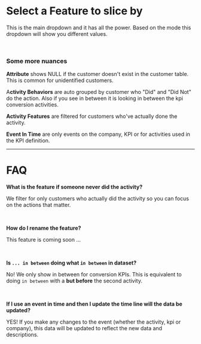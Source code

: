 # Select a Feature to slice by

This is the main dropdown and it has all the power.  Based on the mode this dropdown will show you different values.

<br>

### Some more nuances

**Attribute** shows NULL if the customer doesn't exist in the customer table. This is common for unidentified customers.

A**ctivity Behaviors** are auto grouped by customer who "Did" and "Did Not" do the action. Also if you see in between it is looking in between the kpi conversion activities.

**Activity Features** are filtered for customers who've actually done the activity.

**Event In Time** are only events on the company, KPI or for activities used in the KPI definition.



---




# FAQ


**What is the feature if someone never did the activity?**

We filter for only customers who actually did the activity so you can focus on the actions that matter.

<br>


**How do I rename the feature?**

This feature is coming soon ...


<br>

**Is `... in between` doing what `in between` in dataset?**

No!  We only show in between for conversion KPIs.  This is equivalent to doing `in between` with a **but before** the second activity.


<br>


**If I use an event in time and then I update the time line will the data be updated?**

YES!  If you make any changes to the event (whether the activity, kpi or company), this data will be updated to reflect the new data and descriptions.
